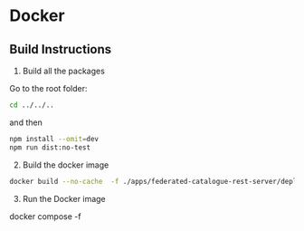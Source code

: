 # Docker

## Build Instructions

1. Build all the packages

Go to the root folder:

```sh
cd ../../..
```

and then

```sh
npm install --omit=dev
npm run dist:no-test
```

2. Build the docker image

```sh
docker build --no-cache  -f ./apps/federated-catalogue-rest-server/deploy/Dockerfile -t twin.org/federated-catalogue:1.0 .
```

3. Run the Docker image

docker compose -f
